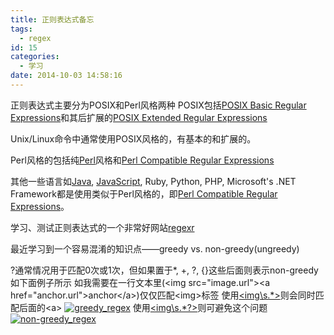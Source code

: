 ```yaml
---
title: 正则表达式备忘
tags:
  - regex
id: 15
categories:
  - 学习
date: 2014-10-03 14:58:16
---
```


正则表达式主要分为POSIX和Perl风格两种
POSIX包括[POSIX Basic Regular Expressions](http://www.regular-expressions.info/posix.html)和其后扩展的[POSIX Extended Regular Expressions
](http://en.wikibooks.org/wiki/Regular_Expressions/POSIX_Extended_Regular_Expressions)<!--more-->

Unix/Linux命令中通常使用POSIX风格的，有基本的和扩展的。

Perl风格的包括纯[Perl](https://www.cs.tut.fi/~jkorpela/perl/regexp.html)风格和[Perl Compatible Regular Expressions
](http://en.wikibooks.org/wiki/Regular_Expressions/Perl_Compatible_Regular_Expressions)

其他一些语言如[Java](http://www.journaldev.com/634/java-regular-expression-tutorial-with-examples), [JavaScript](https://developer.mozilla.org/zh-CN/docs/Web/JavaScript/Guide/Regular_Expressions), Ruby, Python, PHP, Microsoft's .NET Framework都是使用类似于Perl风格的，即[Perl Compatible Regular Expressions](http://en.wikibooks.org/wiki/Regular_Expressions/Perl_Compatible_Regular_Expressions)。

学习、测试正则表达式的一个非常好网站[regexr](http://regexr.com/)

最近学习到一个容易混淆的知识点——greedy vs. non-greedy(ungreedy)

?通常情况用于匹配0次或1次，但如果置于*, +, ?, {}这些后面则表示non-greedy
如下面例子所示
如我需要在一行文本里(&lt;img src=\"image.url\"&gt;&lt;a href="anchor.url"&gt;anchor&lt;/a&gt;)仅仅匹配&lt;img&gt;标签
使用[&lt;img\s.*&gt;](http://regexr.com/39k4t)则会同时匹配后面的&lt;a&gt;
[![greedy_regex](http://202.203.209.55:8080/wp-content/uploads/2014/10/greedy_regex.png)](http://202.203.209.55:8080/wp-content/uploads/2014/10/greedy_regex.png)
使用[&lt;img\s.*?&gt;](http://regexr.com/39k4q)则可避免这个问题
[![non-greedy_regex](http://202.203.209.55:8080/wp-content/uploads/2014/10/non-greedy_regex.png)](http://202.203.209.55:8080/wp-content/uploads/2014/10/non-greedy_regex.png)